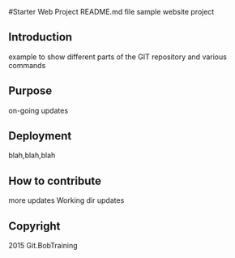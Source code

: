 #Starter Web Project README.md file
sample website project
## Introduction
example to show different parts of the GIT repository and various commands
## Purpose
on-going updates
## Deployment
blah,blah,blah
## How to contribute 
more updates
Working dir updates

## Copyright
2015 Git.BobTraining